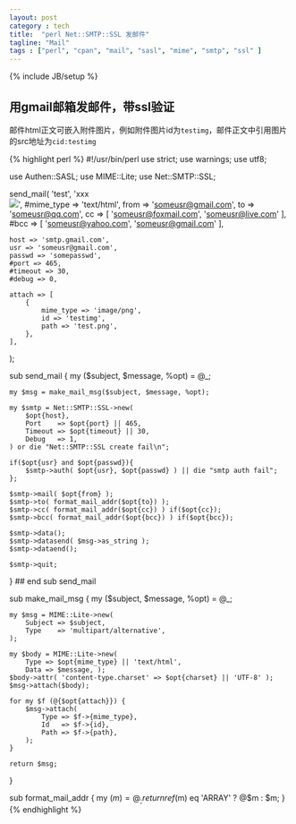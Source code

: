 ```yaml
---
layout: post
category : tech
title:  "perl Net::SMTP::SSL 发邮件"
tagline: "Mail"
tags : ["perl", "cpan", "mail", "sasl", "mime", "smtp", "ssl" ] 
---
```

{% include JB/setup %}

## 用gmail邮箱发邮件，带ssl验证

邮件html正文可嵌入附件图片，例如附件图片id为``testimg``，邮件正文中引用图片的src地址为``cid:testimg``

{% highlight perl %}
#!/usr/bin/perl
use strict;
use warnings;
use utf8;

use Authen::SASL;
use MIME::Lite;
use Net::SMTP::SSL;

send_mail( 'test', 'xxx<br><img src="cid:testimg">', 
    #mime_type => 'text/html', 
    from => 'someusr@gmail.com', 
    to =>  'someusr@qq.com',
    cc => [ 'someusr@foxmail.com', 'someusr@live.com' ],  
    #bcc => [ 'someusr@yahoo.com', 'someusr@gmail.com' ],  
    
    host => 'smtp.gmail.com', 
    usr => 'someusr@gmail.com', 
    passwd => 'somepasswd', 
    #port => 465, 
    #timeout => 30, 
    #debug => 0, 

    attach => [ 
        {
            mime_type => 'image/png', 
            id => 'testimg', 
            path => 'test.png', 
        },
    ], 
);

sub send_mail {
    my ($subject, $message, %opt) = @_;

    my $msg = make_mail_msg($subject, $message, %opt);

    my $smtp = Net::SMTP::SSL->new(
        $opt{host},
        Port    => $opt{port} || 465,
        Timeout => $opt{timeout} || 30,
        Debug   => 1,
    ) or die "Net::SMTP::SSL create fail\n";

    if($opt{usr} and $opt{passwd}){
        $smtp->auth( $opt{usr}, $opt{passwd} ) || die "smtp auth fail";
    };

    $smtp->mail( $opt{from} );
    $smtp->to( format_mail_addr($opt{to}) );
    $smtp->cc( format_mail_addr($opt{cc}) ) if($opt{cc});
    $smtp->bcc( format_mail_addr($opt{bcc}) ) if($opt{bcc});

    $smtp->data();
    $smtp->datasend( $msg->as_string );
    $smtp->dataend();

    $smtp->quit;
} ## end sub send_mail

sub make_mail_msg {
    my ($subject, $message, %opt) = @_;

    my $msg = MIME::Lite->new(
        Subject => $subject,
        Type    => 'multipart/alternative', 
    );

    my $body = MIME::Lite->new( 
        Type => $opt{mime_type} || 'text/html', 
        Data => $message, );
    $body->attr( 'content-type.charset' => $opt{charset} || 'UTF-8' );
    $msg->attach($body);

    for my $f (@{$opt{attach}}) {
        $msg->attach(
            Type => $f->{mime_type},
            Id   => $f->{id},
            Path => $f->{path},
        );
    } 

    return $msg;
}

sub format_mail_addr {
    my ($m) = @_;
    return ref($m) eq 'ARRAY' ? @$m : $m;
}
{% endhighlight %}
